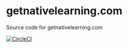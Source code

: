 # getnativelearning.com

Source code for getnativelearning.com

[![CircleCI](https://circleci.com/gh/hank-ehly/getnativelearning.com.svg?style=svg&circle-token=c8cd7dd33921404431af97d9c9fab8c3714ec4fc)](https://circleci.com/gh/hank-ehly/getnativelearning.com)
